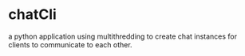 # chatCli
a python application using multithredding to create  chat instances for clients to communicate to each other.
